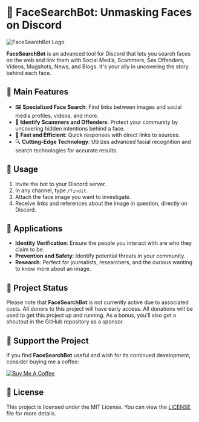 
# 🤖 FaceSearchBot: Unmasking Faces on Discord

![FaceSearchBot Logo](https://github.com/ooovenenoso/FaceSearchBot/blob/main/banner.png)

**FaceSearchBot** is an advanced tool for Discord that lets you search faces on the web and link them with Social Media, Scammers, Sex Offenders, Videos, Mugshots, News, and Blogs. It's your ally in uncovering the story behind each face.

## 🌟 Main Features

- 🖼️ **Specialized Face Search**: Find links between images and social media profiles, videos, and more.
- 🚫 **Identify Scammers and Offenders**: Protect your community by uncovering hidden intentions behind a face.
- 🚀 **Fast and Efficient**: Quick responses with direct links to sources.
- 🔍 **Cutting-Edge Technology**: Utilizes advanced facial recognition and search technologies for accurate results.

## 🚀 Usage

1. Invite the bot to your Discord server.
2. In any channel, type `/findit`.
3. Attach the face image you want to investigate.
4. Receive links and references about the image in question, directly on Discord.

## 🎯 Applications

- **Identity Verification**: Ensure the people you interact with are who they claim to be.
- **Prevention and Safety**: Identify potential threats in your community.
- **Research**: Perfect for journalists, researchers, and the curious wanting to know more about an image.

## 🚧 Project Status

Please note that **FaceSearchBot** is not currently active due to associated costs. All donors to this project will have early access. All donations will be used to get this project up and running. As a bonus, you'll also get a shoutout in the GitHub repository as a sponsor.

## 🙌 Support the Project

If you find **FaceSearchBot** useful and wish for its continued development, consider buying me a coffee:

[![Buy Me A Coffee](https://www.buymeacoffee.com/assets/img/custom_images/orange_img.png)](https://www.buymeacoffee.com/ooovenenoso) 

## 📜 License

This project is licensed under the MIT License. You can view the [LICENSE](LICENSE) file for more details.
